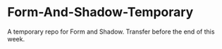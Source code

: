 # Form-And-Shadow-Temporary
A temporary repo for Form and Shadow. Transfer before the end of this week.
